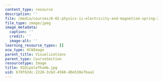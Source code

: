 ```yaml
---
content_type: resource
description: ''
file: /media/courses/8-02-physics-ii-electricity-and-magnetism-spring-2007/b78f63dc22283cbd4560d0e538e7baa1_01DipoleThumb.jpg
file_type: image/jpeg
image_metadata:
  caption: ''
  credit: ''
  image-alt: ''
learning_resource_types: []
ocw_type: OCWImage
parent_title: Visualizations
parent_type: CourseSection
resourcetype: Image
title: 01DipoleThumb.jpg
uid: b78f63dc-2228-3cbd-4560-d0e538e7baa1
---
```

